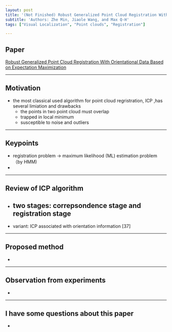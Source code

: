 ```yaml
---
layout: post
title: '(Not Finished) Robust Generalized Point Cloud Registration With Orientational Data Based on Expectation Maximization'
subtitle: 'Authors: Zhe Min, Jiaole Wang, and Max Q-H'
tags: ["Visual Localization", "Point clouds", "Registration"]

---
```


## Paper
<a href="https://ieeexplore.ieee.org/abstract/document/8718799"> Robust Generalized Point Cloud Registration With Orientational Data Based on Expectation Maximization</a>

---

## Motivation
- the most classical used algorithm for point cloud regristration, ICP ,has several limiation and drawbacks
  - the points in two point cloud must overlap
  - trapped in local minimum
  - susceptible to noise and outliers
  
---

## Keypoints
- registration problem → maximum likelihood (ML) estimation problem （by HMM)
- 
  
---

## Review of ICP algorithm
- two stages: correpsondence stage and registration stage
  - 
- variant: ICP associated with orientation information [37]

---

## Proposed method
-
  
---

## Observation from experiments
- 

---

## I have some questions about this paper
- 
